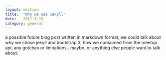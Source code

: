 ```yaml
---
layout: section
title:  "Why we use Jekyll"
date:   2017-3-19
category: general
---
```

a possible future blog post written in markdown format, we could talk about why we chose jekyll and bootstrap 3, how we consumed from the meetup api, any gotchas or limitations.. maybe. or anything else people want to talk about.
